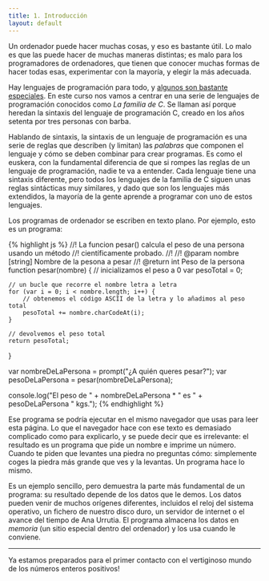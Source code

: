 ```yaml
---
title: 1. Introducción
layout: default
---
```


Un ordenador puede hacer muchas cosas, y eso es bastante útil. Lo malo es
que las puede hacer de muchas maneras distintas; es malo para los programadores
de ordenadores, que tienen que conocer muchas formas de hacer todas esas, 
experimentar con la mayoría, y elegir la más adecuada.

Hay lenguajes de programación para todo, y 
[algunos son bastante especiales](http://esoteric.sange.fi/brainfuck/bf-source/prog/99botles.bf).
En este curso nos vamos a centrar en una serie de lenguajes de programación conocidos
como *La familia de C*. Se llaman así porque heredan la sintaxis del lenguaje de 
programación C, creado en los años setenta por tres personas con barba.

Hablando de sintaxis, la sintaxis de un lenguaje de programación es una serie de 
reglas que describen (y limitan) las *palabras* que componen el lenguaje y cómo se
deben combinar para crear programas. Es como el euskera, con la fundamental diferencia de
que si rompes las reglas de un lenguaje de programación, nadie te va a entender. Cada lenguaje
tiene una sintaxis diferente, pero todos los lenguajes de la familia de C siguen unas 
reglas sintácticas muy similares, y dado que son los lenguajes más extendidos, la mayoría de 
la gente aprende a programar con uno de estos lenguajes.

Los programas de ordenador se escriben en texto plano. Por ejemplo, esto es un programa:

{% highlight js %}
//! La funcion pesar() calcula el peso de una persona usando un método
//! científicamente probado.
//! 
//! @param nombre [string] Nombre de la pesona a pesar
//! @return int Peso de la persona
function pesar(nombre)
{
    // inicializamos el peso a 0
    var pesoTotal = 0;
    
    // un bucle que recorre el nombre letra a letra
    for (var i = 0; i < nombre.length; i++) {
        // obtenemos el código ASCII de la letra y lo añadimos al peso total
        pesoTotal += nombre.charCodeAt(i);
    }
    
    // devolvemos el peso total
    return pesoTotal;    
}

var nombreDeLaPersona = prompt("¿A quién queres pesar?");
var pesoDeLaPersona = pesar(nombreDeLaPersona);

console.log("El peso de " + nombreDeLaPersona * " es " + pesoDeLaPersona " kgs.");
{% endhighlight %}

Ese programa se podría ejecutar en el mismo navegador que usas para leer
esta página. Lo que el navegador hace con ese texto es demasiado complicado como
para explicarlo, y se puede decir que es irrelevante: el resultado es un programa
que pide un nombre e imprime un número. Cuando te piden que levantes una piedra no
preguntas cómo: simplemente coges la piedra más grande que ves y la levantas. Un 
programa hace lo mismo.

Es un ejemplo sencillo, pero demuestra la parte más fundamental de un programa: su 
resultado depende de los datos que le demos. Los datos pueden venir de muchos 
orígenes diferentes, incluidos el reloj del sistema operativo, un fichero de nuestro
disco duro, un servidor de internet o el avance del tiempo de Ana Urrutia. El programa 
almacena los datos en *memoria* (un sitio especial dentro del ordenador) y los usa 
cuando le conviene.

---

Ya estamos preparados para el primer contacto con el vertiginoso mundo de los 
números enteros positivos!
